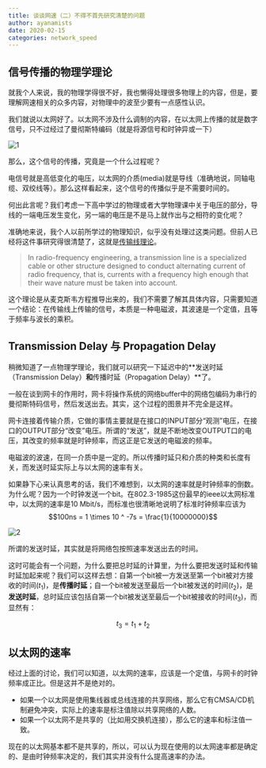 ```yaml
---
title: 谈谈网速（二）不得不首先研究清楚的问题
author: ayanamists
date: 2020-02-15
categories: network_speed
---
```


## 信号传播的物理学理论

就我个人来说，我的物理学得很不好，我也懒得处理很多物理上的内容，但是，要理解网速相关的众多内容，对物理中的波至少要有一点感性认识。

我们就说以太网好了。以太网不涉及什么调制的内容，在以太网上传播的就是数字信号，只不过经过了曼彻斯特编码（就是将源信号和时钟异或一下）

![1](https://pic.downk.cc/item/5e48162d48b86553ee92ff32.png)

那么，这个信号的传播，究竟是一个什么过程呢？

电信号就是高低变化的电压，以太网的介质(media)就是导线（准确地说，同轴电缆、双绞线等）。那么这样看起来，这个信号的传播似乎是不需要时间的。

何出此言呢？我们考虑一下高中学过的物理或者大学物理课中关于电压的部分，导线的一端电压发生变化，另一端的电压是不是马上就作出与之相符的变化呢？

准确地来说，我个人以前所学过的物理知识，似乎没有处理过这类问题。但前人已经将这件事研究得很清楚了，这就是[传输线理论](https://en.wikipedia.org/wiki/Transmission_line)。

> In radio-frequency engineering, a transmission line is a specialized cable or other structure designed to conduct alternating current of radio frequency, that is, currents with a frequency high enough that their wave nature must be taken into account.

这个理论是从麦克斯韦方程推导出来的，我们不需要了解其具体内容，只需要知道一个结论：在传输线上传输的信号，本质是一种电磁波，其波速是一个定值，且等于频率与波长的乘积。

## Transmission Delay 与 Propagation Delay

稍微知道了一点物理学理论，我们就可以研究一下延迟中的**发送时延（Transmission Delay）**和**传播时延（Propagation Delay）**了。

一般在谈到网卡的作用时，网卡将操作系统的网络buffer中的网络包编码为串行的曼彻斯特码信号，然后发送出去。其实，这个过程的图景并不完全是这样。

网卡连接着传输介质，它做的事情主要就是在接口的INPUT部分“观测”电压，在接口的OUTPUT部分“改变”电压。所谓的“发送”，就是不断地改变OUTPUT口的电压，其改变的频率就是时钟频率，而这正是它发送的电磁波的频率。

电磁波的波速，在同一介质中是一定的。所以传播时延只和介质的种类和长度有关，而发送时延实际上与以太网的速率有关。

如果静下心来认真思考的话，我们不难想到，以太网的速率就是时钟频率的倒数。为什么呢？因为一个时钟发送一个bit。在802.3-1985这份最早的ieee以太网标准中，以太网的速率是10 Mbit/s，而标准也很清晰地说明了标准时钟频率应该为$$100ns = 1 \times 10 ^ -7s = \frac{1}{10000000}$$

![2](https://pic.downk.cc/item/5e489e5448b86553eebc3896.png)

所谓的发送时延，其实就是将网络包按照速率发送出去的时间。

这时可能会有一个问题，为什么要把总时延的计算里，为什么要把发送时延和传输时延加起来呢？我们可以这样去想：自第一个bit被一方发送至第一个bit被对方接收的时间($t_{1}$)，是**传播时延**；自一个bit被发送至最后一个bit被发送的时间($t_{2}$)，是**发送时延**，总时延应该包括自第一个bit被发送至最后一个bit被接收的时间($t_{3}$)，而显然有：

$$t_{3} = t_{1} + t_{2}$$

## 以太网的速率

经过上面的讨论，我们可以知道，以太网的速率，应该是一个定值，与网卡的时钟频率成正比。但是这并不是绝对的。

+ 如果一个以太网是使用集线器或总线连接的共享网络，那么它有CMSA/CD机制避免冲突，实际上的速率是标注值除以共享网络的人数。
+ 如果一个以太网不是共享的（比如用交换机连接），那么它的速率和标注值一致。

现在的以太网基本都不是共享的，所以，可以认为现在使用的以太网速率都是确定的、是由时钟频率决定的，我们其实并没有什么提高速率的办法。
